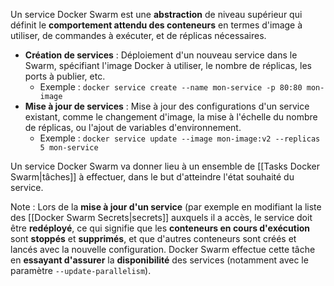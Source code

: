 
Un service Docker Swarm est une **abstraction** de niveau supérieur qui définit le **comportement attendu des conteneurs** en termes d'image à utiliser, de commandes à exécuter, et de réplicas nécessaires.

- **Création de services** : Déploiement d'un nouveau service dans le Swarm, spécifiant l'image Docker à utiliser, le nombre de réplicas, les ports à publier, etc.
    - Exemple : `docker service create --name mon-service -p 80:80 mon-image`
- **Mise à jour de services** : Mise à jour des configurations d'un service existant, comme le changement d'image, la mise à l'échelle du nombre de réplicas, ou l'ajout de variables d'environnement.
    - Exemple : `docker service update --image mon-image:v2 --replicas 5 mon-service`

Un service Docker Swarm va donner lieu à un ensemble de [[Tasks Docker Swarm|tâches]] à effectuer, dans le but d'atteindre l'état souhaité du service.

Note : Lors de la **mise à jour d'un service** (par exemple en modifiant la liste des [[Docker Swarm Secrets|secrets]] auxquels il a accès, le service doit être **redéployé**, ce qui signifie que les **conteneurs en cours d'exécution** sont **stoppés** et **supprimés**, et que d'autres conteneurs sont créés et lancés avec la nouvelle configuration.
Docker Swarm effectue cette tâche en **essayant d'assurer** la **disponibilité** des services (notamment avec le paramètre ``--update-parallelism``).
